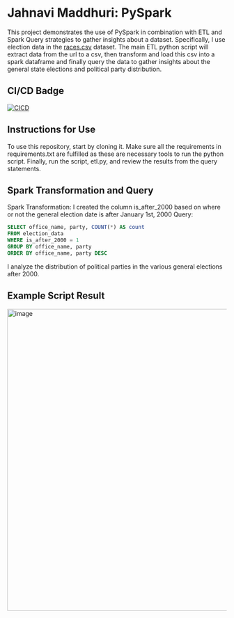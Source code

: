 # Jahnavi Maddhuri: PySpark
This project demonstrates the use of PySpark in combination with ETL and Spark Query strategies to gather insights about a dataset. Specifically, I use election data in the [races.csv]([https://github.com/fivethirtyeight/data/blob/master/bad-drivers/bad-drivers.csv](https://github.com/fivethirtyeight/election-results/blob/main/races.csv)) dataset. The main ETL python script will extract data from the url to a csv, then transform and load this csv into a spark dataframe and finally query the data to gather insights about the general state elections and political party distribution.

## CI/CD Badge
[![CICD](https://github.com/nogibjj/JahnaviM-PySpark/actions/workflows/cicd.yml/badge.svg)](https://github.com/nogibjj/JahnaviM-PySpark/actions/workflows/cicd.yml)

## Instructions for Use
To use this repository, start by cloning it. Make sure all the requirements in requirements.txt are fulfilled as these are necessary tools to run the python script. Finally, run the script, etl.py, and review the results from the query statements.

## Spark Transformation and Query
Spark Transformation: I created the column is_after_2000 based on where or not the general election date is after January 1st, 2000
Query:
```sql
SELECT office_name, party, COUNT(*) AS count
FROM election_data
WHERE is_after_2000 = 1
GROUP BY office_name, party
ORDER BY office_name, party DESC
```
I analyze the distribution of political parties in the various general elections after 2000.

## Example Script Result
<img width="694" alt="image" src="https://github.com/user-attachments/assets/e585e7e7-b076-42ef-b665-3ad91ba39391">


